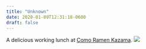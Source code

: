 ```yaml
---
title: "Unknown"
date: 2020-01-09T12:31:18-0600
draft: false
---
```


A delicious working lunch at [Como Ramen Kazama](https://www.ramenkazama.com/como-avenue-menu).
![](/images/2020/22a78bed81.jpg)
